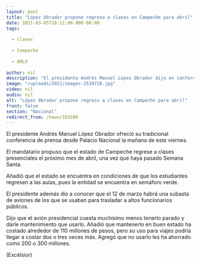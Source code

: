 ```yaml
---
layout: post
title: "López Obrador propone regreso a clases en Campeche para abril"
date: 2021-03-05T16:11:00.000-06:00
tags:
  
  - clases
  
  - Campeche
  
  - AMLO
  
author: nil
description: "El presidente Andrés Manuel López Obrador dijo en conferencia de prensa que el estado de Campeche cuenta con condiciones para volver a las aulas"
image: "/uploads/2021/images-2539728.jpg"
video: nil
audio: nil
alt: "López Obrador propone regreso a clases en Campeche para abril"
front: false
section: "Nacional"
redirect_from: /news/183286
---
```


El presidente Andrés Manuel López Obrador ofreció su tradicional conferencia de prensa desde Palacio Nacional la mañana de este viernes.

El mandatario propuso que el estado de Campeche regrese a clases presenciales el próximo mes de abril, una vez que haya pasado Semana Santa.

Añadió que el estado se encuentra en condiciones de que los estudiantes regresen a las aulas, pues la entidad se encuentra en semáforo verde.  

 El presidente además dio a conocer que el 12 de marzo habrá una subasta de aviones de los que se usaban para trasladar a altos funcionarios públicos.

Dijo que el avión presidencial cuesta muchísimo menos tenerlo parado y darle mantenimiento que usarlo. Añadió que mantenerlo en buen estado ha costado alrededor de 110 millones de pesos, pero su uso para viajes podría llegar a costar dos o tres veces más. Agregó que no usarlo les ha ahorrado como 200 o 300 millones.

(Excélsior)